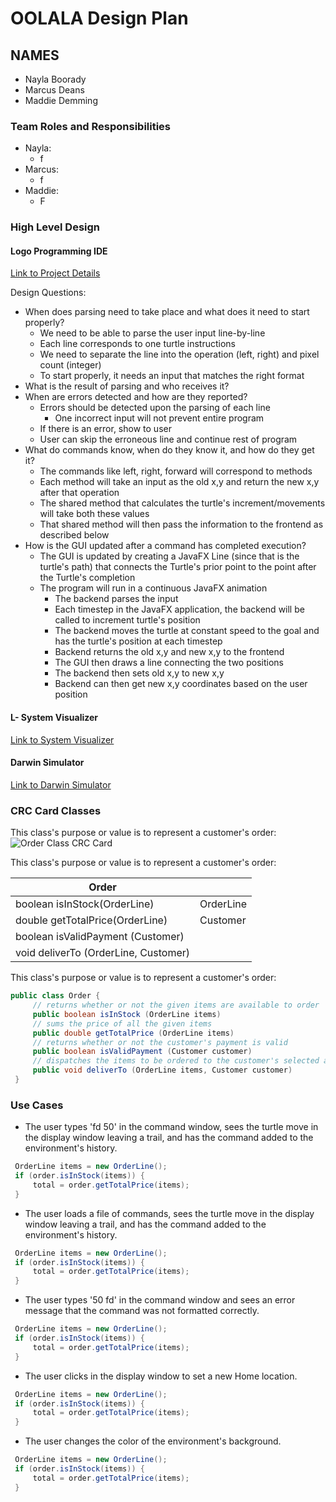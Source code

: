 # OOLALA Design Plan
## NAMES
* Nayla Boorady
* Marcus Deans
* Maddie Demming

### Team Roles and Responsibilities
* Nayla:
  * f
* Marcus:
  * f
* Maddie:
  * F
  
### High Level Design
#### Logo Programming IDE
[Link to Project Details](https://courses.cs.duke.edu/fall21/compsci307d/assign/team/01_oolala/logo.php)

Design Questions:
* When does parsing need to take place and what does it need to start properly?
  * We need to be able to parse the user input line-by-line
  * Each line corresponds to one turtle instructions
  * We need to separate the line into the operation (left, right) and pixel count (integer)
  * To start properly, it needs an input that matches the right format
* What is the result of parsing and who receives it?
* When are errors detected and how are they reported?
  * Errors should be detected upon the parsing of each line
    * One incorrect input will not prevent entire program
  * If there is an error, show to user
  * User can skip the erroneous line and continue rest of program
* What do commands know, when do they know it, and how do they get it?
  * The commands like left, right, forward will correspond to methods
  * Each method will take an input as the old x,y and return the new x,y after that operation
  * The shared method that calculates the turtle's increment/movements will take both these values
  * That shared method will then pass the information to the frontend as described below
* How is the GUI updated after a command has completed execution?
  * The GUI is updated by creating a JavaFX Line (since that is the turtle's path) that connects the Turtle's prior point to the point after the Turtle's completion
  * The program will run in a continuous JavaFX animation
    * The backend parses the input
    * Each timestep in the JavaFX application, the backend will be called to increment turtle's position
    * The backend moves the turtle at constant speed to the goal and has the turtle's position at each timestep
    * Backend returns the old x,y and new x,y to the frontend
    * The GUI then draws a line connecting the two positions
    * The backend then sets old x,y to new x,y
    * Backend can then get new x,y coordinates based on the user position

#### L- System Visualizer
[Link to System Visualizer](https://courses.cs.duke.edu/fall21/compsci307d/assign/team/01_oolala/lsystem.php)


#### Darwin Simulator
[Link to Darwin Simulator](https://courses.cs.duke.edu/fall21/compsci307d/assign/team/01_oolala/darwin.php)

### CRC Card Classes

This class's purpose or value is to represent a customer's order:
![Order Class CRC Card](order_crc_card.png "Order Class")


This class's purpose or value is to represent a customer's order:

|Order| |
|---|---|
|boolean isInStock(OrderLine)         |OrderLine|
|double getTotalPrice(OrderLine)      |Customer|
|boolean isValidPayment (Customer)    | |
|void deliverTo (OrderLine, Customer) | |


This class's purpose or value is to represent a customer's order:
```java
public class Order {
     // returns whether or not the given items are available to order
     public boolean isInStock (OrderLine items)
     // sums the price of all the given items
     public double getTotalPrice (OrderLine items)
     // returns whether or not the customer's payment is valid
     public boolean isValidPayment (Customer customer)
     // dispatches the items to be ordered to the customer's selected address
     public void deliverTo (OrderLine items, Customer customer)
 }
 ```
 

### Use Cases 

 * The user types 'fd 50' in the command window, sees the turtle move in the display window leaving a trail, and has the command added to the environment's history.
```java
 OrderLine items = new OrderLine();
 if (order.isInStock(items)) {
     total = order.getTotalPrice(items);
 }
```

 * The user loads a file of commands, sees the turtle move in the display window leaving a trail, and has the command added to the environment's history.
```java
 OrderLine items = new OrderLine();
 if (order.isInStock(items)) {
     total = order.getTotalPrice(items);
 }
```

 * The user types '50 fd' in the command window and sees an error message that the command was not formatted correctly.
```java
 OrderLine items = new OrderLine();
 if (order.isInStock(items)) {
     total = order.getTotalPrice(items);
 }
```

 * The user clicks in the display window to set a new Home location.
```java
 OrderLine items = new OrderLine();
 if (order.isInStock(items)) {
     total = order.getTotalPrice(items);
 }
```

 * The user changes the color of the environment's background.
```java
 OrderLine items = new OrderLine();
 if (order.isInStock(items)) {
     total = order.getTotalPrice(items);
 }
```

